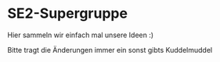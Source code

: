 # SE2-Supergruppe

Hier sammeln wir einfach mal unsere Ideen :) 

Bitte tragt die Änderungen immer ein sonst gibts Kuddelmuddel
